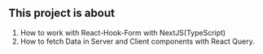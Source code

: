 ## This project is about
1. How to work with React-Hook-Form with NextJS(TypeScript)
2. How to fetch Data in Server and Client components with React Query.
